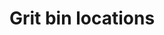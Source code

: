 ---
schema: default
title: Grit bin locations
organization: Aberdeenshire Council
notes: >-
    
resources:
  - name: Grit bin locations KMZ
  - url: >-
      https://online.aberdeenshire.gov.uk/apps/OpenData/kml/grit_bins.kmz
  - format: KMZ
license: Open Government Licence 3.0 (United Kingdom)
category:


  - Winter
  -  roads
  -  grittingmaintainer: Aberdeenshire Council
maintainer_email: someone@example.com
---